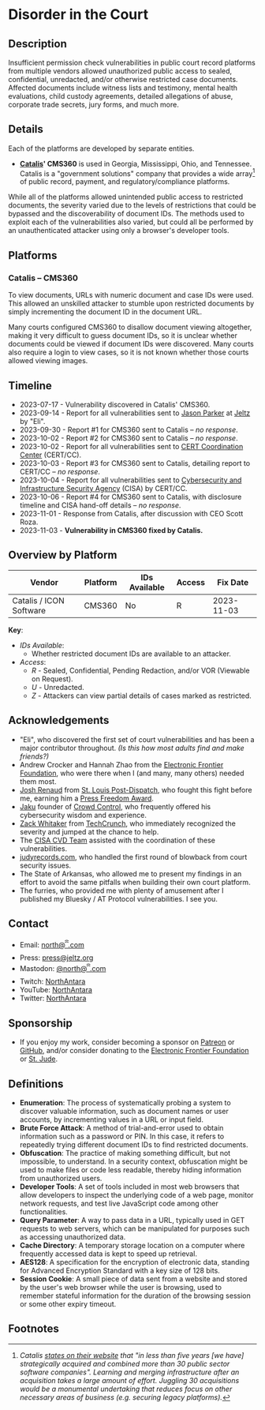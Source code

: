 # Disorder in the Court

## Description

Insufficient permission check vulnerabilities in public court record platforms from multiple vendors allowed unauthorized public access to sealed, confidential, unredacted, and/or otherwise restricted case documents. Affected documents include witness lists and testimony, mental health evaluations, child custody agreements, detailed allegations of abuse, corporate trade secrets, jury forms, and much more.

## Details

Each of the platforms are developed by separate entities.

- **[Catalis](https://catalisgov.com/)' CMS360** is used in Georgia, Mississippi, Ohio, and Tennessee. Catalis is a "government solutions" company that provides a wide array[^1] of public record, payment, and regulatory/compliance platforms.

While all of the platforms allowed unintended public access to restricted documents, the severity varied due to the levels of restrictions that could be bypassed and the discoverability of document IDs. The methods used to exploit each of the vulnerabilities also varied, but could all be performed by an unauthenticated attacker using only a browser's developer tools.

## Platforms

### Catalis – CMS360

To view documents, URLs with numeric document and case IDs were used. This allowed an unskilled attacker to stumble upon restricted documents by simply incrementing the document ID in the document URL.

Many courts configured CMS360 to disallow document viewing altogether, making it very difficult to guess document IDs, so it is unclear whether documents could be viewed if document IDs were discovered. Many courts also require a login to view cases, so it is not known whether those courts allowed viewing images.

## Timeline

- 2023-07-17 - Vulnerability discovered in Catalis' CMS360.
- 2023-09-14 - Report for all vulnerabilities sent to [Jason Parker](https://ꩰ.com/@north) at [Jeltz](https://jeltz.org) by "Eli".
- 2023-09-30 - Report #1 for CMS360 sent to Catalis – _no response_.
- 2023-10-02 - Report #2 for CMS360 sent to Catalis – _no response_.
- 2023-10-02 - Report for all vulnerabilities sent to [CERT Coordination Center](https://www.kb.cert.org/vuls/) (CERT/CC).
- 2023-10-03 - Report #3 for CMS360 sent to Catalis, detailing report to CERT/CC – _no response_.
- 2023-10-04 - Report for all vulnerabilities sent to [Cybersecurity and Infrastructure Security Agency](https://cisa.gov) (CISA) by CERT/CC.
- 2023-10-06 - Report #4 for CMS360 sent to Catalis, with disclosure timeline and CISA hand-off details – _no response_.
- 2023-11-01 - Response from Catalis, after discussion with CEO Scott Roza.
- 2023-11-03 - **Vulnerability in CMS360 fixed by Catalis.**

## Overview by Platform

| Vendor                  | Platform | IDs Available | Access | Fix Date   |
| ----------------------- | -------- | ------------- | ------ | ---------- |
| Catalis / ICON Software | CMS360   | No            | R      | 2023-11-03 |

**Key**:

- _IDs Available_:
  - Whether restricted document IDs are available to an attacker.
- _Access_:
  - _R_ - Sealed, Confidential, Pending Redaction, and/or VOR (Viewable on Request).
  - _U_ - Unredacted.
  - _Z_ - Attackers can view partial details of cases marked as restricted.

## Acknowledgements

- "Eli", who discovered the first set of court vulnerabilities and has been a major contributor throughout. _(Is this how most adults find and make friends?)_
- Andrew Crocker and Hannah Zhao from the [Electronic Frontier Foundation](https://eff.org), who were there when I (and many, many others) needed them most.
- [Josh Renaud](https://www.joshrenaud.com/) from [St. Louis Post-Dispatch](https://www.stltoday.com/), who fought this fight before me, earning him a [Press Freedom Award](https://www.youtube.com/watch?v=DhflQv1rJ1A).
- [Jaku](https://twitter.com/Jaku) founder of [Crowd Control](https://crowdcontrol.live/), who frequently offered his cybersecurity wisdom and experience.
- [Zack Whitaker](https://techcrunch.com/author/zack-whittaker/) from [TechCrunch](https://techcrunch.com), who immediately recognized the severity and jumped at the chance to help.
- The [CISA CVD Team](https://www.cisa.gov/coordinated-vulnerability-disclosure-process) assisted with the coordination of these vulnerabilities.
- [judyrecords.com](https://judyrecords.com), who handled the first round of blowback from court security issues.
- The State of Arkansas, who allowed me to present my findings in an effort to avoid the same pitfalls when building their own court platform.
- The furries, who provided me with plenty of amusement after I published my Bluesky / AT Protocol vulnerabilities. I see you.

## Contact

- Email: [north@ꩰ.com](mailto:north@ꩰ.com)
- Press: [press@jeltz.org](mailto:press@jeltz.org)
- Mastodon: [@north@ꩰ.com](https://ꩰ.com/@north)
- Twitch: [NorthAntara](https://twitch.tv/northantara)
- YouTube: [NorthAntara](https://youtube.com/northantara)
- Twitter: [NorthAntara](https://twitter.com/northantara)

## Sponsorship

- If you enjoy my work, consider becoming a sponsor on [Patreon](https://patreon.com/northantara) or [GitHub](https://github.com/sponsors/qwell/), and/or consider donating to the [Electronic Frontier Foundation](https://eff.org/donate) or [St. Jude](https://www.stjude.org/donate).

## Definitions

- **Enumeration**: The process of systematically probing a system to discover valuable information, such as document names or user accounts, by incrementing values in a URL or input field.
- **Brute Force Attack**: A method of trial-and-error used to obtain information such as a password or PIN. In this case, it refers to repeatedly trying different document IDs to find restricted documents.
- **Obfuscation**: The practice of making something difficult, but not impossible, to understand. In a security context, obfuscation might be used to make files or code less readable, thereby hiding information from unauthorized users.
- **Developer Tools**: A set of tools included in most web browsers that allow developers to inspect the underlying code of a web page, monitor network requests, and test live JavaScript code among other functionalities.
- **Query Parameter**: A way to pass data in a URL, typically used in GET requests to web servers, which can be manipulated for purposes such as accessing unauthorized data.
- **Cache Directory**: A temporary storage location on a computer where frequently accessed data is kept to speed up retrieval.
- **AES128**: A specification for the encryption of electronic data, standing for Advanced Encryption Standard with a key size of 128 bits.
- **Session Cookie**: A small piece of data sent from a website and stored by the user's web browser while the user is browsing, used to remember stateful information for the duration of the browsing session or some other expiry timeout.

## Footnotes

[^1]: _Catalis [states on their website](https://web.archive.org/web/20231005221308/https://catalisgov.com/our-story/) that "in less than five years [we have] strategically acquired and combined more than 30 public sector software companies". Learning and merging infrastructure after an acquisition takes a large amount of effort. Juggling 30 acquisitions would be a monumental undertaking that reduces focus on other necessary areas of business (e.g. securing legacy platforms)._
